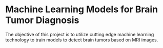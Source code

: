 # Machine Learning Models for Brain Tumor Diagnosis
The objective of this project is to utilize cutting edge machine learning technology to train models to detect brain tumors based on MRI images. 